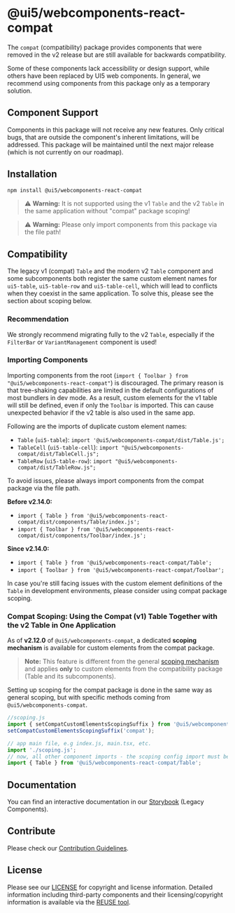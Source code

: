 # @ui5/webcomponents-react-compat

The `compat` (compatibility) package provides components that were removed in the v2 release but are still available for backwards compatibility.

Some of these components lack accessibility or design support, while others have been replaced by UI5 web components. In general, we recommend using components from this package only as a temporary solution.

## Component Support

Components in this package will not receive any new features. Only critical bugs, that are outside the component's inherent limitations, will be addressed. This package will be maintained until the next major release (which is not currently on our roadmap).

## Installation

```bash
npm install @ui5/webcomponents-react-compat
```

> ⚠️ **Warning:** It is not supported using the v1 `Table` and the v2 `Table` in the same application without "compat" package scoping!

> ⚠️ **Warning:** Please only import components from this package via the file path!

## Compatibility

The legacy v1 (compat) `Table` and the modern v2 `Table` component and some subcomponents both register the same custom element names for `ui5-table`, `ui5-table-row` and `ui5-table-cell`, which will lead to conflicts when they coexist in the same application. To solve this, please see the section about scoping below.

### Recommendation

We strongly recommend migrating fully to the v2 `Table`, especially if the `FilterBar` or `VariantManagement` component is used!

### Importing Components

Importing components from the root (`import { Toolbar } from "@ui5/webcomponents-react-compat"`) is discouraged.
The primary reason is that tree-shaking capabilities are limited in the default configurations of most bundlers in dev mode. As a result, custom elements for the v1 table will still be defined, even if only the `Toolbar` is imported. This can cause unexpected behavior if the v2 table is also used in the same app.

Following are the imports of duplicate custom element names:

- `Table` (`ui5-table`): `import '@ui5/webcomponents-compat/dist/Table.js';`
- `TableCell` (`ui5-table-cell`): `import "@ui5/webcomponents-compat/dist/TableCell.js";`
- `TableRow` (`ui5-table-row`): `import "@ui5/webcomponents-compat/dist/TableRow.js";`

To avoid issues, please always import components from the compat package via the file path.

**Before v2.14.0:**

- `import { Table } from '@ui5/webcomponents-react-compat/dist/components/Table/index.js';`
- `import { Toolbar } from '@ui5/webcomponents-react-compat/dist/components/Toolbar/index.js';`

**Since v2.14.0:**

- `import { Table } from '@ui5/webcomponents-react-compat/Table';`
- `import { Toolbar } from '@ui5/webcomponents-react-compat/Toolbar';`

In case you're still facing issues with the custom element definitions of the `Table` in development environments, please consider using compat package scoping.

### Compat Scoping: Using the Compat (v1) Table Together with the v2 Table in One Application

As of **v2.12.0** of `@ui5/webcomponents-compat`, a dedicated **scoping mechanism** is available for custom elements from the compat package.

> **Note:** This feature is different from the general [scoping mechanism](https://sap.github.io/ui5-webcomponents/docs/advanced/scoping/) and applies **only** to custom elements from the compatibility package (Table and its subcomponents).

Setting up scoping for the compat package is done in the same way as general scoping, but with specific methods coming from `@ui5/webcomponents-compat`.

```js
//scoping.js
import { setCompatCustomElementsScopingSuffix } from '@ui5/webcomponents-compat/dist/utils/CompatCustomElementsScope.js';
setCompatCustomElementsScopingSuffix('compat');

// app main file, e.g index.js, main.tsx, etc.
import './scoping.js';
// now, all other component imports - the scoping config import must be the first import of the app
import { Table } from '@ui5/webcomponents-react-compat/Table';
```

## Documentation

You can find an interactive documentation in our [Storybook](https://sap.github.io/ui5-webcomponents-react/) (Legacy Components).

## Contribute

Please check our [Contribution Guidelines](https://github.com/SAP/ui5-webcomponents-react/blob/main/CONTRIBUTING.md).

## License

Please see our [LICENSE](https://github.com/SAP/ui5-webcomponents-react/blob/main/LICENSE) for copyright and license information.
Detailed information including third-party components and their licensing/copyright information is available via the [REUSE tool](https://api.reuse.software/info/github.com/SAP/ui5-webcomponents-react).

<!-- Use the force 2 -->
